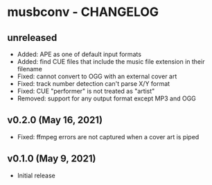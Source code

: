 # musbconv - CHANGELOG


## unreleased

- Added: APE as one of default input formats
- Added: find CUE files that include the music file extension in their filename
- Fixed: cannot convert to OGG with an external cover art
- Fixed: track number detection can't parse X/Y format
- Fixed: CUE "performer" is not treated as "artist"
- Removed: support for any output format except MP3 and OGG


## v0.2.0 (May 16, 2021)

- Fixed: ffmpeg errors are not captured when a cover art is piped


## v0.1.0 (May 9, 2021)

- Initial release

